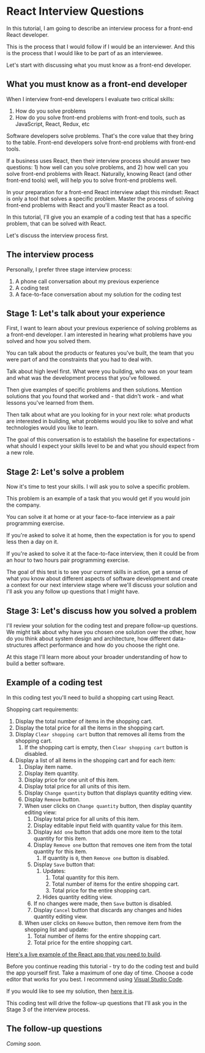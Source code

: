 # React Interview Questions

In this tutorial, I am going to describe an interview process for a front-end React developer.

This is the process that I would follow if I would be an interviewer. And this is the process that I would like to be part of as an interviewee.

Let's start with discussing what you must know as a front-end developer.

## What you must know as a front-end developer

When I interview front-end developers I evaluate two critical skills:
1. How do you solve problems
2. How do you solve front-end problems with front-end tools, such as JavaScript, React, Redux, etc

Software developers solve problems. That's the core value that they bring to the table. Front-end developers solve front-end problems with front-end tools. 

If a business uses React, then their interview process should answer two questions: 1) how well can you solve problems, and 2) how well can you solve front-end problems with React. Naturally, knowing React (and other front-end tools) well, will help you to solve front-end problems well.

In your preparation for a front-end React interview adapt this mindset: React is only a tool that solves a specific problem. Master the process of solving front-end problems with React and you'll master React as a tool.

In this tutorial, I'll give you an example of a coding test that has a specific problem, that can be solved with React.

Let's discuss the interview process first.

## The interview process

Personally, I prefer three stage interview process:
1. A phone call conversation about my previous experience
2. A coding test
3. A face-to-face conversation about my solution for the coding test

## Stage 1: Let's talk about your experience

First, I want to learn about your previous experience of solving problems as a front-end developer. I am interested in hearing what problems have you solved and how you solved them.

You can talk about the products or features you've built, the team that you were part of and the constraints that you had to deal with.

Talk about high level first. What were you building, who was on your team and what was the development process that you've followed.

Then give examples of specific problems and then solutions. Mention solutions that you found that worked and - that didn't work - and what lessons you've learned from them.

Then talk about what are you looking for in your next role: what products are interested in building, what problems would you like to solve and what technologies would you like to learn.

The goal of this conversation is to establish the baseline for expectations - what should I expect your skills level to be and what you should expect from a new role.

## Stage 2: Let's solve a problem

Now it's time to test your skills. I will ask you to solve a specific problem. 

This problem is an example of a task that you would get if you would join the company.

You can solve it at home or at your face-to-face interview as a pair programming exercise.

If you're asked to solve it at home, then the expectation is for you to spend less then a day on it.

If you're asked to solve it at the face-to-face interview, then it could be from an hour to two hours pair programming exercise.

The goal of this test is to see your current skills in action, get a sense of what you know about different aspects of software development and create a context for our next interview stage where we'll discuss your solution and I'll ask you any follow up questions that I might have.

## Stage 3: Let's discuss how you solved a problem

I'll review your solution for the coding test and prepare follow-up questions. We might talk about why have you chosen one solution over the other, how do you think about system design and architecture, how different data-structures affect performance and how do you choose the right one.

At this stage I'll learn more about your broader understanding of how to build a better software.

## Example of a coding test

In this coding test you'll need to build a shopping cart using React.

Shopping cart requirements:
1. Display the total number of items in the shopping cart.
2. Display the total price for all the items in the shopping cart.
3. Display `Clear shopping cart` button that removes all items from the shopping cart.
   1. If the shopping cart is empty, then `Clear shopping cart` button is disabled.
4. Display a list of all items in the shopping cart and for each item:
   1. Display item name.
   2. Display item quantity.
   3. Display price for one unit of this item.
   4. Display total price for all units of this item.
   5. Display `Change quantity` button that displays quantity editing view.
   6. Display `Remove` button.
   7. When user clicks on `Change quantity` button, then display quantity editing view:
      1. Display total price for all units of this item.
      2. Display editable input field with quantity value for this item.
      3. Display `Add one` button that adds one more item to the total quantity for this item.
      4. Display `Remove one` button that removes one item from the total quantity for this item.
         1. If quantity is `0`, then `Remove one` button is disabled.
      5. Display `Save` button that:
         1. Updates:
            1. Total quantity for this item.
            2. Total number of items for the entire shopping cart.
            3. Total price for the entire shopping cart.
         2. Hides quantity editing view.
      6. If no changes were made, then `Save` button is disabled.
      7. Display `Cancel` button that discards any changes and hides quantity editing view.
   8. When user clicks on `Remove` button, then remove item from the shopping list and update:
      1. Total number of items for the entire shopping cart.
      2. Total price for the entire shopping cart.

[Here's a live example of the React app that you need to build](https://fedosejev.github.io/react-shopping-cart/). 

Before you continue reading this tutorial - try to do the coding test and build the app yourself first. Take a maximum of one day of time. Choose a code editor that works for you best. I recommend using [Visual Studio Code](https://code.visualstudio.com/).

If you would like to see my solution, then [here it is](https://github.com/fedosejev/react-shopping-cart).

This coding test will drive the follow-up questions that I'll ask you in the Stage 3 of the interview process.

## The follow-up questions

_Coming soon._